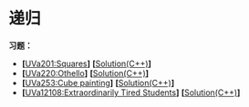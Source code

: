 # 递归

**习题：**  
* **[**[UVa201:Squares](https://vjudge.net/problem/UVA-201)**]** **[**[Solution(C++)][1]**]**
* **[**[UVa220:Othello](https://vjudge.net/problem/UVA-220)**]** **[**[Solution(C++)][1]**]**
* **[**[UVa253:Cube painting](https://vjudge.net/problem/UVA-253)**]** **[**[Solution(C++)][1]**]**
* **[**[UVa12108:Extraordinarily Tired Students](https://vjudge.net/problem/UVA-12108)**]** **[**[Solution(C++)][1]**]**

[1]: https://github.com/Huixxi/Algorithm-with-Cplusplus/blob/master/Week01-%E5%9F%BA%E7%A1%80/UVa1585_Score.cpp
